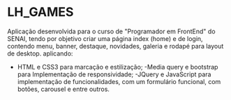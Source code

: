 # LH_GAMES
Aplicação desenvolvida para o curso de "Programador em FrontEnd" do SENAI, tendo por objetivo criar uma página index (home) e de login, contendo menu, banner, destaque, novidades, galeria e rodapé para layout de desktop.
aplicando:  

- HTML e CSS3 para marcação e estilização;
-Media query e bootstrap para Implementação de responsividade;
-JQuery e JavaScript para implementação de funcionalidades, com um formulário funcional, com botões, carousel e entre outros.
